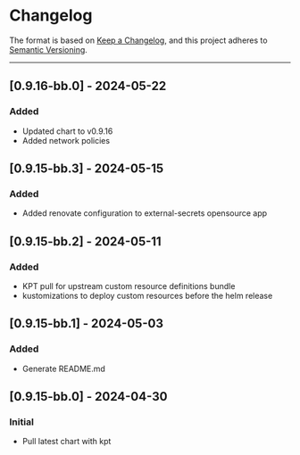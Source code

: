 # Changelog

The format is based on [Keep a Changelog](https://keepachangelog.com/en/1.0.0/), and this project adheres to [Semantic Versioning](https://semver.org/spec/v2.0.0.html).

---
## [0.9.16-bb.0] - 2024-05-22
### Added
- Updated chart to v0.9.16
- Added network policies

## [0.9.15-bb.3] - 2024-05-15
### Added
- Added renovate configuration to external-secrets opensource app

## [0.9.15-bb.2] - 2024-05-11
### Added
- KPT pull for upstream custom resource definitions bundle
- kustomizations to deploy custom resources before the helm release

## [0.9.15-bb.1] - 2024-05-03
### Added
- Generate README.md

## [0.9.15-bb.0] - 2024-04-30
### Initial
- Pull latest chart with kpt
